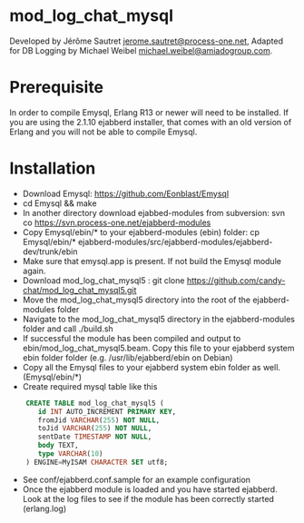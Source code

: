 mod_log_chat_mysql
============

Developed by Jérôme Sautret <jerome.sautret@process-one.net>, Adapted for DB Logging by Michael Weibel <michael.weibel@amiadogroup.com>.

Prerequisite
============
In order to compile Emysql, Erlang R13 or newer will need to be installed.
If you are using the 2.1.10 ejabberd installer, that comes with an old version of Erlang and you will not be able to compile Emysql.

Installation
============
  * Download Emysql: https://github.com/Eonblast/Emysql
  * cd Emysql && make
  * In another directory download ejabbed-modules from subversion: svn co https://svn.process-one.net/ejabberd-modules
  * Copy Emysql/ebin/* to your ejabberd-modules (ebin) folder: cp Emysql/ebin/* ejabberd-modules/src/ejabberd-modules/ejabberd-dev/trunk/ebin
  * Make sure that emysql.app is present. If not build the Emysql module again.
  * Download mod_log_chat_mysql5 : git clone https://github.com/candy-chat/mod_log_chat_mysql5.git
  * Move the mod_log_chat_mysql5 directory into the root of the ejabberd-modules folder
  * Navigate to the mod_log_chat_mysql5 directory in the ejabberd-modules folder and call ./build.sh
  * If successful the module has been compiled and output to ebin/mod_log_chat_mysql5.beam. Copy this file to your ejabberd system ebin folder folder (e.g. /usr/lib/ejabberd/ebin on Debian)
  * Copy all the Emysql files to your ejabberd system ebin folder as well. (Emysql/ebin/*)
  * Create required mysql table like this

```sql
    CREATE TABLE mod_log_chat_mysql5 (
       id INT AUTO_INCREMENT PRIMARY KEY,
       fromJid VARCHAR(255) NOT NULL, 
       toJid VARCHAR(255) NOT NULL, 
       sentDate TIMESTAMP NOT NULL, 
       body TEXT, 
       type VARCHAR(10)
    ) ENGINE=MyISAM CHARACTER SET utf8;
```
  * See conf/ejabberd.conf.sample for an example configuration
  * Once the ejabberd module is loaded and you have started ejabberd.  Look at the log files to see if the module has been correctly started (erlang.log) 
